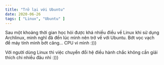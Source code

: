 ```yaml
---
title: "Trở lại với Ubuntu"
date: 2020-06-26
tags: [ "Linux", "Ubuntu" ]
---
```


Sau một khoảng thời gian học hỏi được khá nhiều điều về Linux khi sử dụng Archlinux, mình nghĩ đã đến lúc mình nên trở về với Ubuntu. Bớt vọc vạch để máy tính mình bớt căng... CPU vì mình :)))

Với người dùng Linux thì việc chuyển đổi hệ điều hành chắc không cần giải thích chi nhiều đâu nhỉ :)))
